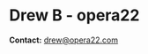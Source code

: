 # Drew B - opera22
<!-- ### Philosophically trained thinker interested in data analytics development, machine learning, and web development.  -->

<!-- <table style="width:100%">
  <tr>
    <th>Languages</th>
    <th>Web Development</th>
    <th>Data Science</th> 
    <th>Misc.</th>
  </tr>
  <tr>
    <td><img src="https://img.shields.io/badge/-Python-blue?style=for-the-badge"></td>
    <td><img src="https://img.shields.io/badge/-NodeJS-green?style=for-the-badge"></td>
    <td><img src="https://img.shields.io/badge/-Pandas-blue?style=for-the-badge"></td>
    <td><img src="https://img.shields.io/badge/-Git-red?style=for-the-badge"></td>
  </tr>
  <tr>
    <td><img src="https://img.shields.io/badge/-JavaScript-yellow?style=for-the-badge"></td>
    <td><img src="https://img.shields.io/badge/-PostgreSQL-blue?style=for-the-badge"></td>
    <td><img src="https://img.shields.io/badge/-Google%20Colab-orange?style=for-the-badge"></td>
    <td><img src="https://img.shields.io/badge/-Technical%20Writing-lightgrey?style=for-the-badge"></td>
  </tr>
  <tr>
    <td><img src="https://img.shields.io/badge/-SQL-lightgrey?style=for-the-badge"></td>
    <td><img src="https://img.shields.io/badge/-React-9cf?style=for-the-badge"></td>
    <td><img src="https://img.shields.io/badge/-SKLearn-9cf?style=for-the-badge"></td>
    <td></td>
  </tr>
  <tr>
    <td></td>
    <td><img src="https://img.shields.io/badge/-Docker-9cf?style=for-the-badge"></td>
    <td><img src="https://img.shields.io/badge/-Altair-red?style=for-the-badge"></td>
    <td></td>
  </tr>
</table> -->


**Contact:** drew@opera22.com  

<!-- ***“One ought, every day at least, to hear a little song, read a good poem, see a fine picture, and, if it were possible, to speak a few reasonable words.”*** -Johann Wolfgang von Goethe -->


<!--
**opera22/opera22** is a ✨ _special_ ✨ repository because its `README.md` (this file) appears on your GitHub profile.

Here are some ideas to get you started:

- 🔭 I’m currently working on ...
- 🌱 I’m currently learning ...
- 👯 I’m looking to collaborate on ...
- 🤔 I’m looking for help with ...
- 💬 Ask me about ...
- 📫 How to reach me: ...
- 😄 Pronouns: ...
- ⚡ Fun fact: ...
**LinkedIn:** [opera22](http://www.linkedin.com/in/opera22) 
-->
